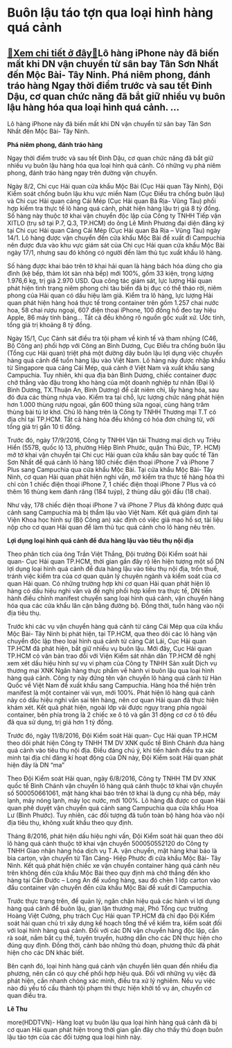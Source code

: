 Buôn lậu táo tợn qua loại hình hàng quá cảnh
============================================

[:gift:Xem chi tiết ở đây:gift:](https://hddtvn.com/buon-lau-tao-ton-qua-loai-hinh-hang-qua-canh/)Lô hàng iPhone này đã biến mất khi DN vận chuyển từ sân bay Tân Sơn Nhất đến Mộc Bài- Tây Ninh. Phá niêm phong, đánh tráo hàng Ngay thời điểm trước và sau tết Đinh Dậu, cơ quan chức năng đã bắt giữ nhiều vụ buôn lậu hàng hóa qua loại hình quá cảnh. …
----------------------------------------------------------------------------------------------------------------------------------------------------------------------------------------------------------------------------------------------------------







 






 Lô hàng iPhone này đã biến mất khi DN vận chuyển từ sân bay Tân Sơn Nhất đến Mộc Bài- Tây Ninh. 


**Phá niêm phong, đánh tráo hàng**


Ngay thời điểm trước và sau tết Đinh Dậu, cơ quan chức năng đã bắt giữ nhiều vụ buôn lậu hàng hóa qua loại hình quá cảnh. Có những vụ phá niêm phong, đánh tráo hàng ngay trên đường vận chuyển. 


Ngày 8/2, Chi cục Hải quan cửa khẩu Mộc Bài (Cục Hải quan Tây Ninh), Đội Kiểm soát chống buôn lậu khu vực miền Nam (Cục Điều tra chống buôn lậu) và Chi cục Hải quan cảng Cái Mép (Cục Hải quan Bà Rịa- Vũng Tàu) phối hợp kiểm tra thực tế lô hàng quá cảnh, phát hiện hàng lậu trị giá 8 tỷ đồng. Số hàng này thuộc tờ khai vận chuyển độc lập của Công ty TNHH Tiếp vận XITLO (trụ sở tại P.7, Q.3, TP.HCM) do ông Lê Minh Phương đại diện đăng ký tại Chi cục Hải quan Cảng Cái Mép (Cục Hải quan Bà Rịa – Vũng Tàu) ngày 14/1. Lô hàng được vận chuyển đến cửa khẩu Mộc Bài để xuất đi Campuchia nên được đưa vào khu vực giám sát của Chi cục Hải quan cửa khẩu Mộc Bài ngày 17/1, nhưng sau đó không có người đến làm thủ tục xuất khẩu lô hàng.


Số hàng được khai báo trên tờ khai hải quan là hàng bách hóa dùng cho gia đình (kệ bếp, thảm lót sàn nhà bếp) mới 100%, gồm 33 kiện, trọng lượng 1.976,6 kg, trị giá 2.970 USD. Qua công tác giám sát, lực lượng Hải quan phát hiện tình trạng niêm phong chì tàu biển đã bị đục có thể tháo rời, niêm phong của Hải quan có dấu hiệu làm giả. Kiểm tra lô hàng, lực lượng Hải quan phát hiện hàng hoá thực tế trong container trên gồm 1.257 chai nước hoa, 58 chai rượu ngoại, 607 điện thoại iPhone, 100 đồng hồ đeo tay hiệu Apple, 86 máy tính bảng… Tất cả đều không rõ nguồn gốc xuất xứ. Ước tính, tổng giá trị khoảng 8 tỷ đồng.


Ngày 15/1, Cục Cảnh sát điều tra tội phạm về kinh tế và tham nhũng (C46, Bộ Công an) phối hợp với Công an Bình Dương, Cục Điều tra chống buôn lậu (Tổng cục Hải quan) triệt phá một đường dây buôn lậu lợi dụng việc chuyển hàng quá cảnh để tuồn hàng lậu vào Việt Nam. Lô hàng này được nhập khẩu từ Singapore qua cảng Cái Mép, quá cảnh ở Việt Nam và xuất khẩu sang Campuchia. Tuy nhiên, khi qua địa bàn Bình Dương, chiếc container được chở thẳng vào đậu trong kho hàng của một doanh nghiệp tư nhân (Đại lộ Bình Dương, TX.Thuận An, Bình Dương) để cắt niêm chì, lấy hàng hóa, sau đó đưa các thùng nhựa vào. Kiểm tra tại chỗ, lực lượng chức năng phát hiện hơn 1.000 thùng rượu ngoại, gần 600 thùng sữa ngoại, cùng hàng trăm thùng bài tú lơ khơ. Chủ lô hàng trên là Công ty TNHH Thương mại T.T có địa chỉ tại TP.HCM. Tất cả hàng hóa đều không có hóa đơn chứng từ, với tổng giá trị gần 10 tỉ đồng.


Trước đó, ngày 17/9/2016, Công ty TNHH Vận tải Thương mại dịch vụ Triệu Hiển (557B, quốc lộ 13, phường Hiệp Bình Phước, quận Thủ Đức, TP. HCM) mở tờ khai vận chuyển tại Chi cục Hải quan cửa khẩu sân bay quốc tế Tân Sơn Nhất để quá cảnh lô hàng 180 chiếc điện thoại iPhone 7 và iPhone 7 Plus sang Campuchia qua cửa khẩu Mộc Bài. Tại cửa khẩu Mộc Bài- Tây Ninh, cơ quan Hải quan phát hiện nghi vấn, mở kiểm tra thực tế hàng hóa thì chỉ còn 1 chiếc điện thoại iPhone 7, 1 chiếc điện thoại iPhone 7 Plus và có thêm 16 thùng kem đánh răng (184 tuýp), 2 thùng dầu gội đầu (18 chai). 


Như vậy, 178 chiếc điện thoại iPhone 7 và iPhone 7 Plus đã không được quá cảnh sang Campuchia mà bị thẩm lậu vào Việt Nam. Kết quả giám định tại Viện Khoa học hình sự (Bộ Công an) xác định có việc giả mạo hồ sơ, tài liệu nộp cho cơ quan Hải quan để làm thủ tục quá cảnh cho lô hàng nêu trên. 


**Lợi dụng loại hình quá cảnh để đưa hàng lậu vào tiêu thụ nội địa**


Theo phân tích của ông Trần Việt Thắng, Đội trưởng Đội Kiểm soát hải quan- Cục Hải quan TP.HCM, thời gian gần đây rộ lên hiện tượng một số DN lợi dụng loại hình quá cảnh để đưa hàng lậu vào tiêu thụ nội địa, trốn thuế, tránh việc kiểm tra của cơ quan quản lý chuyên ngành và kiểm soát của cơ quan Hải quan. Có những trường hợp khi cơ quan Hải quan phát hiện lô hàng có dấu hiệu nghi vấn và đề nghị phối hợp kiểm tra thực tế, DN tiến hành điều chỉnh manifest chuyển sang loại hình quá cảnh, vận chuyển hàng hóa qua các cửa khẩu lân cận bằng đường bộ. Đồng thời, tuồn hàng vào nội địa tiêu thụ. 


Trước khi các vụ vận chuyển hàng quá cảnh từ cảng Cái Mép qua cửa khẩu Mộc Bài- Tây Ninh bị phát hiện, tại TP.HCM, qua theo dõi các lô hàng vận chuyển độc lập theo loại hình quá cảnh từ cảng Cát Lái, Cục Hải quan TP.HCM đã phát hiện, bắt giữ nhiều vụ buôn lậu. Mới đây, Cục Hải quan TP.HCM có văn bản trao đổi với Viện Kiểm sát nhân dân TP.HCM đề nghị xem xét dấu hiệu hình sự vụ vi phạm của Công ty TNHH Sản xuất Dịch vụ thương mại XNK Ngân hàng thực phẩm về hành vi buôn lậu qua loại hình hàng quá cảnh. Công ty này đứng tên vận chuyển lô hàng quá cảnh từ Hàn Quốc về Việt Nam để xuất khẩu sang Campuchia. Hàng hóa thể hiện trên manifest là một container vải vụn, mới 100%. Phát hiện lô hàng quá cảnh này có dấu hiệu nghi vấn sai tên hàng, nên cơ quan Hải quan đã thực hiện khám xét. Kết quả phát hiện, ngoài lớp vải được ngụy trang phía ngoài container, bên phía trong là 2 chiếc xe ô tô và gần 31 động cơ cơ ô tô đều đã qua sử dụng, trị giá hơn 1 tỷ đồng.


Trước đó, ngày 11/8/2016, Đội Kiểm soát Hải quan- Cục Hải quan TP.HCM theo dõi phát hiện Công ty TNHH TM DV XNK quốc tế Bình Chánh đưa hàng quá cảnh vào tiêu thụ nội địa. Điều đáng chú ý, khi tiến hành điều tra xác minh tại địa chỉ đăng kí hoạt động của DN này, Đội Kiểm soát Hải quan phát hiện đây là DN “ma” 


Theo Đội Kiểm soát Hải quan, ngày 6/8/2016, Công ty TNHH TM DV XNK quốc tế Bình Chánh vận chuyển lô hàng quá cảnh thuộc tờ khai vận chuyển số 500050661061, mặt hàng khai báo trên tờ khai là dụng cụ nhà bếp, máy lạnh, máy nóng lạnh, máy lọc nước, mới 100%. Lô hàng đã được cơ quan Hải quan phê duyệt vận chuyển quá cảnh sang Campuchia qua cửa khẩu Hoa Lư (Bình Phước). Tuy nhiên, các đối tượng đã tuồn toàn bộ hàng hóa vào nội địa tiêu thụ, không xuất khẩu theo quy định. 


Tháng 8/2016, phát hiện dấu hiệu nghi vấn, Đội Kiểm soát hải quan theo dõi lô hàng quá cảnh thuộc tờ khai vận chuyển 500050552120 do Công ty TNHH Giao nhận hàng hóa dịch vụ T.A. vận chuyển, mặt hàng khai báo là bìa carton, vận chuyển từ Tân Cảng- Hiệp Phước đi cửa khẩu Mộc Bài- Tây Ninh. Kết quả phát hiện chiếc xe vận chuyển container hàng quá cảnh nêu trên không đến cửa khẩu Mộc Bài theo quy định mà chở thẳng đến kho hàng tại Cần Đước – Long An để xuống hàng, sau đó chèn 1 lớp carton vào đầu container vận chuyển đến cửa khẩu Mộc Bài để xuất đi Campuchia.


Trước thực trạng trên, để quản lý, ngăn chặn hiệu quả các hành vi lợi dụng hàng quá cảnh để buôn lậu, gian lận thương mại, Phó Tổng cục trưởng Hoàng Việt Cường, phụ trách Cục Hải quan TP.HCM đã chỉ đạo Đội Kiểm soát hải quan chủ trì xây dựng kế hoạch tổng thể về kiểm tra, kiểm soát đối với loại hình hàng quá cảnh. Đối với các DN vận chuyển hàng độc lập, cần rà soát, nắm bắt cụ thể, tuyên truyền, hướng dẫn cho các DN thực hiện cho đúng quy định. Đồng thời, cảnh báo những thủ đoạn, phương thức đã phát hiện cho các DN khác biết. 


Bên cạnh đó, loại hình hàng quá cảnh vận chuyển liên quan đến nhiều địa phương, nên cần có quy chế phối hợp hiệu quả. Đối với những vụ việc đã phát hiện, cần nhanh chóng xác minh, điều tra xử lý nghiêm. Nếu vụ việc nào đủ yếu tố cấu thành tội phạm thì thực hiện khởi tố vụ án, chuyển cơ quan điều tra.






**Lê Thu**



more(HDDTVN)- Hàng loạt vụ buôn lậu qua loại hình hàng quá cảnh đã bị cơ quan Hải quan phát hiện trong thời gian gần đây cho thấy thủ đoạn buôn lậu táo tợn của các đối tượng qua loại hình này.


